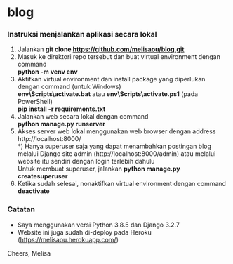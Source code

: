 # blog

### Instruksi menjalankan aplikasi secara lokal
1. Jalankan **git clone https://github.com/melisaou/blog.git**
2. Masuk ke direktori repo tersebut dan buat virtual environment dengan command<br>
**python -m venv env**
3. Aktifkan virtual environment dan install package yang diperlukan dengan command
(untuk Windows)<br>
**env\Scripts\activate.bat** atau **env\Scripts\activate.ps1** (pada
PowerShell)<br>
**pip install -r requirements.txt**
4. Jalankan web secara lokal dengan command<br>
**python manage.py runserver**
5. Akses server web lokal menggunakan web browser dengan address
http://localhost:8000/ <br>
*) Hanya superuser saja yang dapat menambahkan postingan blog melalui Django
site admin (http://localhost:8000/admin) atau melalui website itu sendiri
dengan login terlebih dahulu <br>
Untuk membuat superuser, jalankan **python manage.py createsuperuser**
6. Ketika sudah selesai, nonaktifkan virtual environment dengan command
**deactivate**

### Catatan
* Saya menggunakan versi Python 3.8.5 dan Django 3.2.7
* Website ini juga sudah di-deploy pada Heroku (https://melisaou.herokuapp.com/)

Cheers,
Melisa